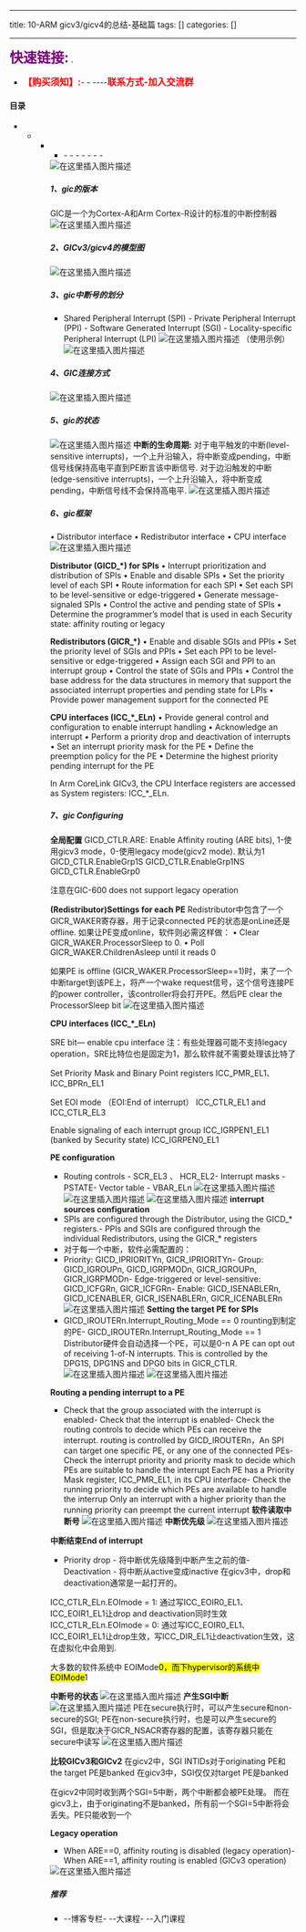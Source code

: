 
--- 
title:  10-ARM gicv3/gicv4的总结-基础篇 
tags: []
categories: [] 

---
>  
 <font color="purple" size="5">**快速链接:**</font> .   
 -  <font color="red" size="3">**【购买须知】:**</font>- -  ----<font color="red" size="3">**联系方式-加入交流群**</font> 




#### 目录
- <ul><li><ul><li><ul><li>- - - - - - - 


<img src="https://img-blog.csdnimg.cn/20201226000841778.png?x-oss-process=image/watermark,type_ZmFuZ3poZW5naGVpdGk,shadow_10,text_aHR0cHM6Ly9ibG9nLmNzZG4ubmV0L3dlaXhpbl80MjEzNTA4Nw==,size_16,color_FFFFFF,t_70" alt="在这里插入图片描述">

##### 1、gic的版本

GIC是一个为Cortex-A和Arm Cortex-R设计的标准的中断控制器 <img src="https://img-blog.csdnimg.cn/20201225234610376.png?x-oss-process=image/watermark,type_ZmFuZ3poZW5naGVpdGk,shadow_10,text_aHR0cHM6Ly9ibG9nLmNzZG4ubmV0L3dlaXhpbl80MjEzNTA4Nw==,size_16,color_FFFFFF,t_70" alt="在这里插入图片描述">

##### 2、GICv3/gicv4的模型图

<img src="https://img-blog.csdnimg.cn/20201225234458869.png?x-oss-process=image/watermark,type_ZmFuZ3poZW5naGVpdGk,shadow_10,text_aHR0cHM6Ly9ibG9nLmNzZG4ubmV0L3dlaXhpbl80MjEzNTA4Nw==,size_16,color_FFFFFF,t_70" alt="在这里插入图片描述">

##### 3、gic中断号的划分
-  Shared Peripheral Interrupt (SPI) -  Private Peripheral Interrupt (PPI) -  Software Generated Interrupt (SGI) -  Locality-specific Peripheral Interrupt (LPI) <img src="https://img-blog.csdnimg.cn/20201225234723213.png?x-oss-process=image/watermark,type_ZmFuZ3poZW5naGVpdGk,shadow_10,text_aHR0cHM6Ly9ibG9nLmNzZG4ubmV0L3dlaXhpbl80MjEzNTA4Nw==,size_16,color_FFFFFF,t_70" alt="在这里插入图片描述"> （使用示例） <img src="https://img-blog.csdnimg.cn/20201225234752352.png?x-oss-process=image/watermark,type_ZmFuZ3poZW5naGVpdGk,shadow_10,text_aHR0cHM6Ly9ibG9nLmNzZG4ubmV0L3dlaXhpbl80MjEzNTA4Nw==,size_16,color_FFFFFF,t_70" alt="在这里插入图片描述"> 
##### 4、GIC连接方式

<img src="https://img-blog.csdnimg.cn/2020122523493281.png?x-oss-process=image/watermark,type_ZmFuZ3poZW5naGVpdGk,shadow_10,text_aHR0cHM6Ly9ibG9nLmNzZG4ubmV0L3dlaXhpbl80MjEzNTA4Nw==,size_16,color_FFFFFF,t_70" alt="在这里插入图片描述">

##### 5、gic的状态

<img src="https://img-blog.csdnimg.cn/20201225235010894.png?x-oss-process=image/watermark,type_ZmFuZ3poZW5naGVpdGk,shadow_10,text_aHR0cHM6Ly9ibG9nLmNzZG4ubmV0L3dlaXhpbl80MjEzNTA4Nw==,size_16,color_FFFFFF,t_70" alt="在这里插入图片描述"> **中断的生命周期:** 对于电平触发的中断(level-sensitive interrupts)，一个上升沿输入，将中断变成pending，中断信号线保持高电平直到PE断言该中断信号. 对于边沿触发的中断(edge-sensitive interrupts)，一个上升沿输入，将中断变成pending，中断信号线不会保持高电平. <img src="https://img-blog.csdnimg.cn/20201225235117600.png?x-oss-process=image/watermark,type_ZmFuZ3poZW5naGVpdGk,shadow_10,text_aHR0cHM6Ly9ibG9nLmNzZG4ubmV0L3dlaXhpbl80MjEzNTA4Nw==,size_16,color_FFFFFF,t_70" alt="在这里插入图片描述">

##### 6、gic框架

• Distributor interface • Redistributor interface • CPU interface <img src="https://img-blog.csdnimg.cn/20201225235259787.png?x-oss-process=image/watermark,type_ZmFuZ3poZW5naGVpdGk,shadow_10,text_aHR0cHM6Ly9ibG9nLmNzZG4ubmV0L3dlaXhpbl80MjEzNTA4Nw==,size_16,color_FFFFFF,t_70" alt="在这里插入图片描述">

**Distributor (GICD_*) for SPIs** • Interrupt prioritization and distribution of SPIs • Enable and disable SPIs • Set the priority level of each SPI • Route information for each SPI • Set each SPI to be level-sensitive or edge-triggered • Generate message-signaled SPIs • Control the active and pending state of SPIs • Determine the programmer’s model that is used in each Security state: affinity routing or legacy

**Redistributors (GICR_*)** • Enable and disable SGIs and PPIs • Set the priority level of SGIs and PPIs • Set each PPI to be level-sensitive or edge-triggered • Assign each SGI and PPI to an interrupt group • Control the state of SGIs and PPIs • Control the base address for the data structures in memory that support the associated interrupt properties and pending state for LPIs • Provide power management support for the connected PE

**CPU interfaces (ICC_*_ELn)** • Provide general control and configuration to enable interrupt handling • Acknowledge an interrupt • Perform a priority drop and deactivation of interrupts • Set an interrupt priority mask for the PE • Define the preemption policy for the PE • Determine the highest priority pending interrupt for the PE

In Arm CoreLink GICv3, the CPU Interface registers are accessed as System registers: ICC_*_ELn.

##### 7、gic Configuring

**全局配置** GICD_CTLR.ARE: Enable Affinity routing (ARE bits), 1-使用gicv3 mode，0-使用legacy mode(gicv2 mode). 默认为1 GICD_CTLR.EnableGrp1S GICD_CTLR.EnableGrp1NS GICD_CTLR.EnableGrp0

注意在GIC-600 does not support legacy operation

**(Redistributor)Settings for each PE** Redistributor中包含了一个GICR_WAKER寄存器，用于记录connected PE的状态是onLine还是offline. 如果让PE变成online，软件则必需这样做： • Clear GICR_WAKER.ProcessorSleep to 0. • Poll GICR_WAKER.ChildrenAsleep until it reads 0

如果PE is offline (GICR_WAKER.ProcessorSleep==1)时，来了一个中断target到该PE上，将产一个wake request信号，这个信号连接PE的power controller，该controller将会打开PE。然后PE clear the ProcessorSleep bit <img src="https://img-blog.csdnimg.cn/20201225235534516.png?x-oss-process=image/watermark,type_ZmFuZ3poZW5naGVpdGk,shadow_10,text_aHR0cHM6Ly9ibG9nLmNzZG4ubmV0L3dlaXhpbl80MjEzNTA4Nw==,size_16,color_FFFFFF,t_70" alt="在这里插入图片描述">

**CPU interfaces (ICC_*_ELn)**

SRE bit— enable cpu interface 注：有些处理器可能不支持legacy operation，SRE比特位也是固定为1，那么软件就不需要处理该比特了

Set Priority Mask and Binary Point registers ICC_PMR_EL1、ICC_BPRn_EL1

Set EOI mode （EOI:End of interrupt） ICC_CTLR_EL1 and ICC_CTLR_EL3

Enable signaling of each interrupt group ICC_IGRPEN1_EL1 (banked by Security state) ICC_IGRPEN0_EL1

**PE configuration**
- Routing controls - SCR_EL3 、 HCR_EL2- Interrupt masks - PSTATE- Vector table - VBAR_ELn <img src="https://img-blog.csdnimg.cn/20201225235701217.png?x-oss-process=image/watermark,type_ZmFuZ3poZW5naGVpdGk,shadow_10,text_aHR0cHM6Ly9ibG9nLmNzZG4ubmV0L3dlaXhpbl80MjEzNTA4Nw==,size_16,color_FFFFFF,t_70" alt="在这里插入图片描述"> <img src="https://img-blog.csdnimg.cn/20201225235723412.png?x-oss-process=image/watermark,type_ZmFuZ3poZW5naGVpdGk,shadow_10,text_aHR0cHM6Ly9ibG9nLmNzZG4ubmV0L3dlaXhpbl80MjEzNTA4Nw==,size_16,color_FFFFFF,t_70" alt="在这里插入图片描述"> <img src="https://img-blog.csdnimg.cn/20201225235730468.png" alt="在这里插入图片描述">
**interrupt sources configuration**
- SPIs are configured through the Distributor, using the GICD_* registers.- PPIs and SGIs are configured through the individual Redistributors, using the GICR_* registers<li>
对于每一个中断，软件必需配置的：
- Priority: GICD_IPRIORITYn, GICR_IPRIORITYn- Group: GICD_IGROUPn, GICD_IGRPMODn, GICR_IGROUPn, GICR_IGRPMODn- Edge-triggered or level-sensitive: GICD_ICFGRn, GICR_ICFGRn- Enable: GICD_ISENABLERn, GICD_ICENABLER, GICR_ISENABLERn, GICR_ICENABLERn
<img src="https://img-blog.csdnimg.cn/20201225235856985.png?x-oss-process=image/watermark,type_ZmFuZ3poZW5naGVpdGk,shadow_10,text_aHR0cHM6Ly9ibG9nLmNzZG4ubmV0L3dlaXhpbl80MjEzNTA4Nw==,size_16,color_FFFFFF,t_70" alt="在这里插入图片描述"> **Setting the target PE for SPIs**
- GICD_IROUTERn.Interrupt_Routing_Mode == 0 rounting到制定的PE- GICD_IROUTERn.Interrupt_Routing_Mode == 1 Distributor硬件会自动选择一个PE，可以是0-n A PE can opt out of receiving 1-of-N interrupts. This is controlled by the DPG1S, DPG1NS and DPG0 bits in GICR_CTLR.
<img src="https://img-blog.csdnimg.cn/20201226000207594.png?x-oss-process=image/watermark,type_ZmFuZ3poZW5naGVpdGk,shadow_10,text_aHR0cHM6Ly9ibG9nLmNzZG4ubmV0L3dlaXhpbl80MjEzNTA4Nw==,size_16,color_FFFFFF,t_70" alt="在这里插入图片描述"> <img src="https://img-blog.csdnimg.cn/20201226000201423.png?x-oss-process=image/watermark,type_ZmFuZ3poZW5naGVpdGk,shadow_10,text_aHR0cHM6Ly9ibG9nLmNzZG4ubmV0L3dlaXhpbl80MjEzNTA4Nw==,size_16,color_FFFFFF,t_70" alt="在这里插入图片描述">

**Routing a pending interrupt to a PE**
- Check that the group associated with the interrupt is enabled- Check that the interrupt is enabled- Check the routing controls to decide which PEs can receive the interrupt. routing is controlled by GICD_IROUTERn，An SPI can target one specific PE, or any one of the connected PEs- Check the interrupt priority and priority mask to decide which PEs are suitable to handle the interrupt Each PE has a Priority Mask register, ICC_PMR_EL1, in its CPU interface- Check the running priority to decide which PEs are available to handle the interrup Only an interrupt with a higher priority than the running priority can preempt the current interrupt
**软件读取中断号** <img src="https://img-blog.csdnimg.cn/20201226000324592.png?x-oss-process=image/watermark,type_ZmFuZ3poZW5naGVpdGk,shadow_10,text_aHR0cHM6Ly9ibG9nLmNzZG4ubmV0L3dlaXhpbl80MjEzNTA4Nw==,size_16,color_FFFFFF,t_70" alt="在这里插入图片描述"> **中断优先级** <img src="https://img-blog.csdnimg.cn/20201226000353328.png?x-oss-process=image/watermark,type_ZmFuZ3poZW5naGVpdGk,shadow_10,text_aHR0cHM6Ly9ibG9nLmNzZG4ubmV0L3dlaXhpbl80MjEzNTA4Nw==,size_16,color_FFFFFF,t_70" alt="在这里插入图片描述">

**中断结束End of interrupt**
- Priority drop - 将中断优先级降到中断产生之前的值- Deactivation - 将中断从active变成inactive
在gicv3中，drop和deactivation通常是一起打开的。

ICC_CTLR_ELn.EOImode = 1: 通过写ICC_EOIR0_EL1、ICC_EOIR1_EL1让drop and deactivation同时生效 ICC_CTLR_ELn.EOImode = 0: 通过写ICC_EOIR0_EL1、ICC_EOIR1_EL1让drop生效，写ICC_DIR_EL1让deactivation生效，这在虚拟化中会用到.

大多数的软件系统中 EOIMode<mark>0，而下hypervisor的系统中 EOIMode</mark>1

**中断号的状态** <img src="https://img-blog.csdnimg.cn/20201226000525876.png?x-oss-process=image/watermark,type_ZmFuZ3poZW5naGVpdGk,shadow_10,text_aHR0cHM6Ly9ibG9nLmNzZG4ubmV0L3dlaXhpbl80MjEzNTA4Nw==,size_16,color_FFFFFF,t_70" alt="在这里插入图片描述"> **产生SGI中断** <img src="https://img-blog.csdnimg.cn/20201226000549280.png?x-oss-process=image/watermark,type_ZmFuZ3poZW5naGVpdGk,shadow_10,text_aHR0cHM6Ly9ibG9nLmNzZG4ubmV0L3dlaXhpbl80MjEzNTA4Nw==,size_16,color_FFFFFF,t_70" alt="在这里插入图片描述"> PE在secure执行时，可以产生secure和non-secure的SGI; PE在non-secure执行时，也是可以产生secure的SGI，但是取决于GICR_NSACR寄存器的配置，该寄存器只能在secure中读写 <img src="https://img-blog.csdnimg.cn/20201226000624734.png?x-oss-process=image/watermark,type_ZmFuZ3poZW5naGVpdGk,shadow_10,text_aHR0cHM6Ly9ibG9nLmNzZG4ubmV0L3dlaXhpbl80MjEzNTA4Nw==,size_16,color_FFFFFF,t_70" alt="在这里插入图片描述">

**比较GICv3和GICv2** 在gicv2中，SGI INTIDs对于originating PE和the target PE是banked 在gicv3中，SGI仅仅对target PE是banked

在gicv2中同时收到两个SGI=5中断，两个中断都会被PE处理。 而在gicv3上，由于originating不是banked，所有前一个SGI=5中断将会丢失。PE只能收到一个

**Legacy operation**
- When ARE==0, affinity routing is disabled (legacy operation)- When ARE==1, affinity routing is enabled (GICv3 operation)
<img src="https://img-blog.csdnimg.cn/direct/42df5de3f46646eeb4485183f01a6624.png" alt="在这里插入图片描述">

##### 推荐
-  --博客专栏-  --大课程-  --入门课程